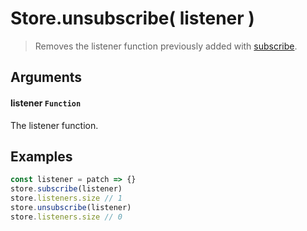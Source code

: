 # Store.unsubscribe( listener )

> Removes the listener function previously added with [subscribe](/api/javascript/store-subscribe).

## Arguments

#### listener `Function`

The listener function.

## Examples

```js
const listener = patch => {}
store.subscribe(listener)
store.listeners.size // 1
store.unsubscribe(listener)
store.listeners.size // 0
```
